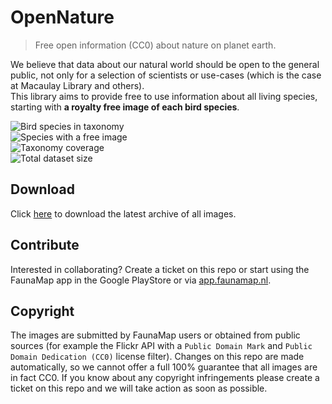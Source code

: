 # OpenNature
> Free open information (CC0) about nature on planet earth.

We believe that data about our natural world should be open to the general public, not only for a selection of scientists or use-cases (which is the case at Macaulay Library and others).<br>
This library aims to provide free to use information about all living species, starting with <strong>a royalty free image of each bird species</strong>.

<!-- DYNAMIC BADGES -->
<div><img alt="Bird species in taxonomy" src="https://img.shields.io/badge/Bird_species_in_taxonomy-10749_species-blue"></div>
<div><img alt="Species with a free image" src="https://img.shields.io/badge/Species_with_a_free_image-422_species-green"></div>
<div><img alt="Taxonomy coverage" src="https://img.shields.io/badge/Taxonomy_coverage-3.93%25-green"></div>
<div><img alt="Total dataset size" src="https://img.shields.io/badge/Total_dataset_size-23.11_MB-green"></div>
<!-- END DYNAMIC BADGES -->

## Download
Click [here](https://github.com/HansSchouten/OpenNature/archive/refs/heads/main.zip) to download the latest archive of all images.

## Contribute
Interested in collaborating? Create a ticket on this repo or start using the FaunaMap app in the Google PlayStore or via [app.faunamap.nl](https://app.faunamap.nl/).

## Copyright
The images are submitted by FaunaMap users or obtained from public sources (for example the Flickr API with a `Public Domain Mark` and `Public Domain Dedication (CC0)` license filter).
Changes on this repo are made automatically, so we cannot offer a full 100% guarantee that all images are in fact CC0. If you know about any copyright infringements please create a ticket on this repo and we will take action as soon as possible.
